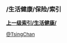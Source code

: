 ### /生活健康/保险/索引


**[上一级索引/生活健康/](/生活健康/)**


<font size=2 color='grey'> [@TsingChan](https://github.com/tsingchan) </font>


